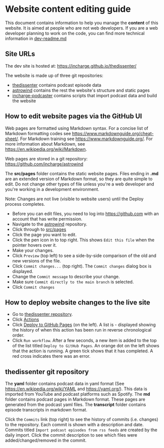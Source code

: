 # Website content editing guide
This document contains information to help you manage the **content** of this website.  It is aimed at people who are not web developers.  If you are a web developer planning to work on the code, you can find more technical information in [dev-readme.md](dev-readme.md)

## Site URLs
The dev site is hosted at: https://incharge.github.io/thedissenter/

The website is made up of three git repositories:
- [thedissenter](https://github.com/incharge/thedissenter) contains podcast episode data 
- [astrowind](https://github.com/incharge/astrowind) contains the rest the website's structure and static pages
- [incharge-podcaster](https://github.com/incharge/incharge-podcaster) contains scripts that import podcast data and build the website

## How to edit website pages via the GitHub UI
Web pages are formatted using Markdown syntax.
For a concise list of Markdown formatting codes see https://www.markdownguide.org/cheat-sheet/.
For Markdown training see https://www.markdownguide.org/.
For more information about Markdown, see https://en.wikipedia.org/wiki/Markdown.

Web pages are stored in a git repository: https://github.com/incharge/astrowind

The **src/pages** folder contains the static website pages.
Files ending in **.md** are an extended version of Markdown format, so they are quite simple to edit.
Do not change other types of file unless you're a web developer and you're working in a development environment.

Note: Changes are not live (visible to website users) until the Deploy process completes.

- Before you can edit files, you need to log into https://github.com with an account that has write permission.
- Navigate to the [astrowind](https://github.com/incharge/astrowind) repository.
- Click through to [src/pages](https://github.com/incharge/astrowind/tree/main/src/pages)
- Click the page you want to edit.
- Click the pen icon in to top right. This shows `Edit this file` when the pointer hovers over it.
- Make your changes.
- Click `Preview` (top left) to see a side-by-side comparison of the old and new versions of the file.
- Click `Commit changes...` (top right). The `Commit changes` dialog box is displayed.
- Change the `Commit message` to describe your change.
- Make sure `Commit directly to the main branch` is selected.
- Click `Commit changes`

## How to deploy website changes to the live site

- Go to [thedissenter repository](https://github.com/incharge/thedissenter).
- Click [Actions](https://github.com/incharge/thedissenter/actions)
- Click [Deploy to GitHub Pages](https://github.com/incharge/thedissenter/actions/workflows/deploy.yaml) (on the left). A list is - displayed showing the history of when this action has been run in reverse chronological order.
- Click `Run workflow`.  After a few seconds, a new item is added to the top of the list titled `Deploy to GitHub Pages`.  An orange dot on the left shows that the action is running.  A green tick shows that it has completed.  A red cross indicates there was an error.

## thedissenter git repository
The **yaml** folder contains podcast data in yaml format (See https://en.wikipedia.org/wiki/YAML and https://yaml.org/). This data is imported from YouTube and podcast platforms such as Spotify.
The **md** folder contains podcast pages in Markdown format.  These pages are generated from the podcast yaml files.
The **transcript** folder contains episode transcripts in markdown format.

Click the `Commits` link (top right) to see the history of commits (i.e. changes) to the repository. Each commit is shown with a description and date.  Commits titled `Import podcast episodes from rss feeds` are created by the daily import. Click the commit description to see which files were added/changed/removed in the commit.
